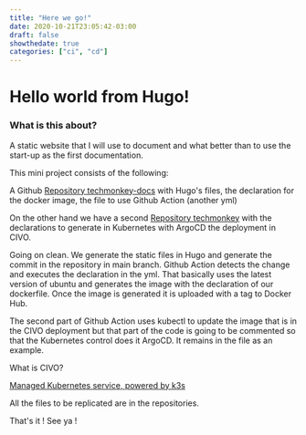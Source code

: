 ```yaml
---
title: "Here we go!"
date: 2020-10-21T23:05:42-03:00
draft: false
showthedate: true
categories: ["ci", "cd"]
---
```

# Hello world from Hugo!

### What is this about?

A static website that I will use to document and what better than to use the start-up as the first documentation.

This mini project consists of the following:

A Github [Repository techmonkey-docs](https://github.com/pheurtley/techmonkey-docs)  with Hugo's files, the declaration for the docker image, the file to use Github Action (another yml)

On the other hand we have a second [Repository techmonkey](https://github.com/pheurtley/techmonkey-docs) with the declarations to generate in Kubernetes with ArgoCD the deployment in CIVO.

Going on clean.
We generate the static files in Hugo and generate the commit in the repository in main branch. Github Action detects the change and executes the declaration in the yml. That basically uses the latest version of ubuntu and generates the image with the declaration of our dockerfile. Once the image is generated it is uploaded with a tag to Docker Hub.

The second part of Github Action uses kubectl to update the image that is in the CIVO deployment but that part of the code is going to be commented so that the Kubernetes control does it ArgoCD. It remains in the file as an example.

What is CIVO?

[Managed Kubernetes service, powered by k3s](https://www.civo.com/)

All the files to be replicated are in the repositories.

That's it ! See ya !
